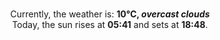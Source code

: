 <p  align="center"><br/>Currently, the weather is: <b> 10°C, <i>overcast clouds</i></b></br>Today, the sun rises at <b>05:41</b> and sets at <b>18:48</b>.</p>